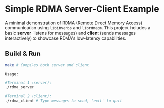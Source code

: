 # Simple RDMA Server-Client Example

A minimal demonstration of RDMA (Remote Direct Memory Access) communication using `libibverbs` and `librdmacm`. This project includes a basic **server** (listens for messages) and **client** (sends messages interactively) to showcase RDMA's low-latency capabilities.

## Build & Run
```sh
make # Compiles both server and client

Usage:

#Terminal 1 (server):
./rdma_server

#Terminal 2 (client):
./rdma_client # Type messages to send, 'exit' to quit